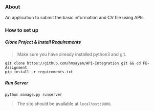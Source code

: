 ### About
An application to submit the basic information and CV file using APIs.


### How to set up
##### Clone Project & Install Requirements
> Make sure you have already installed python3 and git.
```
git clone https://github.com/hmsayem/API-Integration.git && cd FB-Assignment
pip install -r requirements.txt
```
##### Run Server
```
python manage.py runserver
```
>  The site should be available at `localhost:8000`.
